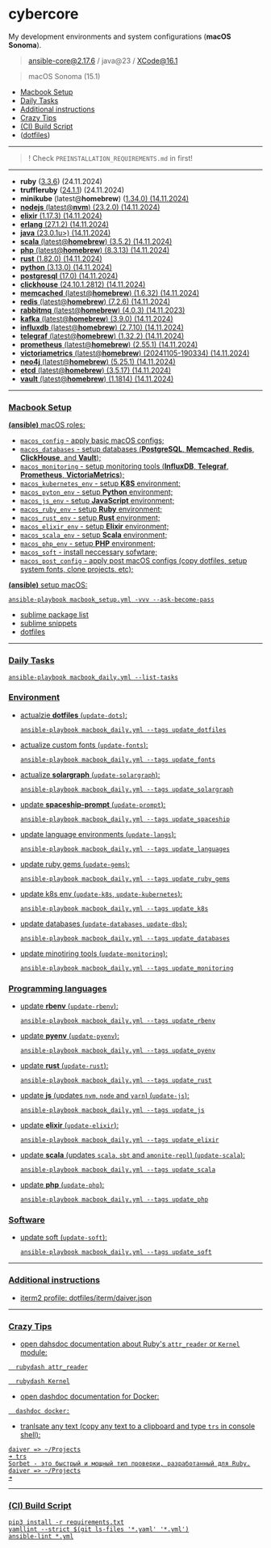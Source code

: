 # cybercore

My development environments and system configurations (**macOS Sonoma**).

> ansible-core@2.17.6 / java@23 / XCode@16.1

> macOS Sonoma (15.1)

- [Macbook Setup](#macbook-setup)
- [Daily Tasks](#daily-tasks)
- [Additional instructions](#additional-instructions)
- [Crazy Tips](#crazy-tips)
- [(CI) Build Script](#ci-build-script)
- ([dotfiles](dotfiles))

---

> ! Check `PREINSTALLATION_REQUIREMENTS.md` in first!

---

- **ruby** (<u>3.3.6</u>) (24.11.2024)
- **truffleruby** (<u>24.1.1</u>) (24.11.2024)
- **minikube** (latest@**homebrew**) (<u>1.34.0) (14.11.2024)
- **nodejs** (latest@**nvm**) (<u>23.2.0</u>) (14.11.2024)
- **elixir** (<u>1.17.3</u>) (14.11.2024)
- **erlang** (<u>27.1.2)</u> (14.11.2024)
- **java** (<u>23.0.1</u>u>) (14.11.2024)
- **scala** (latest@**homebrew**) (<u>3.5.2</u>) (14.11.2024)
- **php** (latest@**homebrew**) (<u>8.3.13</u>) (14.11.2024)
- **rust** (<u>1.82.0</u>) (14.11.2024)
- **python** (<u>3.13.0</u>) (14.11.2024)
- **postgresql** (<u>17.0</u>) (14.11.2024)
- **clickhouse** (<u>24.10.1.2812</u>) (14.11.2024)
- **memcached** (latest@**homebrew**) (<u>1.6.32</u>) (14.11.2024)
- **redis** (latest@**homebrew**) (<u>7.2.6</u>) (14.11.2024)
- **rabbitmq** (latest@**homebrew**) (<u>4.0.3</u>) (14.11.2023)
- **kafka** (latest@**homebrew**) (<u>3.9.0</u>) (14.11.2024)
- **influxdb** (latest@**homebrew**) (<u>2.7.10</u>) (14.11.2024)
- **telegraf** (latest@**homebrew**) (<u>1.32.2</u>) (14.11.2024)
- **prometheus** (latest@**homebrew**) (<u>2.55.1</u>) (14.11.2024)
- **victoriametrics** (latest@**homebrew**) (<u>20241105-190334</u>) (14.11.2024)
- **neo4j** (latest@**homebrew**) (<u>5.25.1</u>) (14.11.2024)
- **etcd** (latest@**homebrew**) (<u>3.5.17</u>) (14.11.2024)
- **vault** (latest@**homebrew**) (<u>1.1814</u>) (14.11.2024)

---

### Macbook Setup

**(ansible)** macOS roles:
  - `macos_config` - apply basic macOS configs;
  - `macos_databases` - setup databases (**PostgreSQL**, **Memcached**, **Redis**, **ClickHouse**, and **Vault**);
  - `macos_monitoring` - setup monitoring tools (**InfluxDB**, **Telegraf**, **Prometheus**, **VictoriaMetrics**);
  - `macos_kubernetes_env` - setup **K8S** environment;
  - `macos_pyton_env` - setup **Python** environment;
  - `macos_js_env` - setup **JavaScript** environment;
  - `macos_ruby_env` - setup **Ruby** environment;
  - `macos_rust_env` - setup **Rust** environment;
  - `macos_elixir_env` - setup **Elixir** environment;
  - `macos_scala_env` - setup **Scala** environment;
  - `macos_php_env` - setup **PHP** environment;
  - `macos_soft` - install neccessary sofwtare;
  - `macos_post_config` - apply post macOS configs (copy dotfiles, setup system fonts, clone projects, etc);

**(ansible)** setup macOS:
```shell
ansible-playbook macbook_setup.yml -vvv --ask-become-pass
```

- [sublime package list](dotfiles/sublime/packages.md)
- [sublime snippets](dotfiles/sublime/snippets.md)
- [dotfiles](dotfiles)

---

### Daily Tasks

```shell
ansible-playbook macbook_daily.yml --list-tasks
```

### Environment

- actualzie **dotfiles** (`update-dots`):
  ```shell
  ansible-playbook macbook_daily.yml --tags update_dotfiles
  ````
- actualize custom fonts (`update-fonts`):
  ```shell
  ansible-playbook macbook_daily.yml --tags update_fonts
  ```
- actualize **solargraph** (`update-solargraph`):
  ```shell
  ansible-playbook macbook_daily.yml --tags update_solargraph
  ```
- update **spaceship-prompt** (`update-prompt`):
  ```shell
  ansible-playbook macbook_daily.yml --tags update_spaceship
  ```
- update language environments (`update-langs`):
  ```shell
  ansible-playbook macbook_daily.yml --tags update_languages
  ```
- update ruby gems (`update-gems`):
  ```shell
  ansible-playbook macbook_daily.yml --tags update_ruby_gems
  ```
- update k8s env (`update-k8s`, `update-kubernetes`):
  ```shell
  ansible-playbook macbook_daily.yml --tags update_k8s
  ```
- update databases (`update-databases`, `update-dbs`):
  ```shell
  ansible-playbook macbook_daily.yml --tags update_databases
  ```
- update minotiring tools (`update-monitoring`):
  ```shell
  ansible-playbook macbook_daily.yml --tags update_monitoring
  ```

### Programming languages

- update **rbenv** (`update-rbenv`):
  ```shell
  ansible-playbook macbook_daily.yml --tags update_rbenv
  ```
- update **pyenv** (`update-pyenv`):
  ```shell
  ansible-playbook macbook_daily.yml --tags update_pyenv
  ```
- update **rust** (`update-rust`):
  ```shell
  ansible-playbook macbook_daily.yml --tags update_rust
  ```
- update **js** (updates `nvm`, `node` and `yarn`) (`update-js`):
  ```shell
  ansible-playbook macbook_daily.yml --tags update_js
  ```
- update **elixir** (`update-elixir`):
  ```shell
  ansible-playbook macbook_daily.yml --tags update_elixir
  ```
- update **scala** (updates `scala`, `sbt` and `amonite-repl`) (`update-scala`):
  ```shell
  ansible-playbook macbook_daily.yml --tags update_scala
  ```
- update **php** (`update-php`):
  ```shell
  ansible-playbook macbook_daily.yml --tags update_php
  ```

### Software

- update soft (`update-soft`):
  ```shell
  ansible-playbook macbook_daily.yml --tags update_soft
  ```

---

### Additional instructions

- iterm2 profile: [dotfiles/iterm/daiver.json](dotfiles/iterm/daiver.json)

---

### Crazy Tips

- open dahsdoc documentation about Ruby's `attr_reader` or `Kernel` module:
```shell
  rubydash attr_reader
```
```shell
  rubydash Kernel
```

- open dashdoc documentation for Docker:
```shell
  dashdoc docker:
```

- tranlsate any text (copy any text to a clipboard and type `trs` in console shell):
```shell
daiver => ~/Projects
➜ trs
Sorbet - это быстрый и мощный тип проверки, разработанный для Ruby.
daiver => ~/Projects
➜
 ```

---

### (CI) Build Script

```shell
pip3 install -r requirements.txt
yamllint --strict $(git ls-files '*.yaml' '*.yml')
ansible-lint *.yml
```
